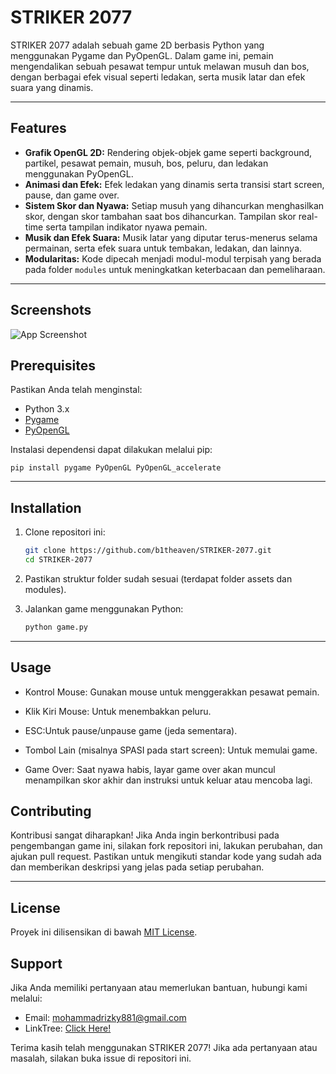 # STRIKER 2077

STRIKER 2077 adalah sebuah game 2D berbasis Python yang menggunakan Pygame dan PyOpenGL. Dalam game ini, pemain mengendalikan sebuah pesawat tempur untuk melawan musuh dan bos, dengan berbagai efek visual seperti ledakan, serta musik latar dan efek suara yang dinamis.

---

## Features

- **Grafik OpenGL 2D:** Rendering objek-objek game seperti background, partikel, pesawat pemain, musuh, bos, peluru, dan ledakan menggunakan PyOpenGL.
- **Animasi dan Efek:** Efek ledakan yang dinamis serta transisi start screen, pause, dan game over.
- **Sistem Skor dan Nyawa:** Setiap musuh yang dihancurkan menghasilkan skor, dengan skor tambahan saat bos dihancurkan. Tampilan skor real-time serta tampilan indikator nyawa pemain.
- **Musik dan Efek Suara:** Musik latar yang diputar terus-menerus selama permainan, serta efek suara untuk tembakan, ledakan, dan lainnya.
- **Modularitas:** Kode dipecah menjadi modul-modul terpisah yang berada pada folder `modules` untuk meningkatkan keterbacaan dan pemeliharaan.

---

## Screenshots

![App Screenshot](https://i.imghippo.com/files/kTFo6668Mi.png)

## Prerequisites

Pastikan Anda telah menginstal:

- Python 3.x
- [Pygame](https://www.pygame.org/news)
- [PyOpenGL](http://pyopengl.sourceforge.net/)

Instalasi dependensi dapat dilakukan melalui pip:

    pip install pygame PyOpenGL PyOpenGL_accelerate

---

## Installation

1. Clone repositori ini:

   ```bash
   git clone https://github.com/b1theaven/STRIKER-2077.git
   cd STRIKER-2077

   ```

2. Pastikan struktur folder sudah sesuai (terdapat folder assets dan modules).

3. Jalankan game menggunakan Python:

   ```bash
   python game.py
   ```

---

## Usage

- Kontrol Mouse: Gunakan mouse untuk menggerakkan pesawat pemain.

- Klik Kiri Mouse: Untuk menembakkan peluru.

- ESC:Untuk pause/unpause game (jeda sementara).

- Tombol Lain (misalnya SPASI pada start screen): Untuk memulai game.

- Game Over: Saat nyawa habis, layar game over akan muncul menampilkan skor akhir dan instruksi untuk keluar atau mencoba lagi.

## Contributing

Kontribusi sangat diharapkan! Jika Anda ingin berkontribusi pada pengembangan game ini, silakan fork repositori ini, lakukan perubahan, dan ajukan pull request. Pastikan untuk mengikuti standar kode yang sudah ada dan memberikan deskripsi yang jelas pada setiap perubahan.

---

## License

Proyek ini dilisensikan di bawah [MIT License](https://github.com/b1theaven/Striker-2077/blob/main/LICENSE).

## Support

Jika Anda memiliki pertanyaan atau memerlukan bantuan, hubungi kami melalui:

- Email: mohammadrizky881@gmail.com
- LinkTree: [Click Here!](https://linktr.ee/bitheaven)

Terima kasih telah menggunakan STRIKER 2077! Jika ada pertanyaan atau masalah, silakan buka issue di repositori ini.
